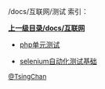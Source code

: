 /docs/互联网/测试 索引：


**[上一级目录/docs/互联网](/docs/互联网/index.md)**

- [php单元测试](/docs/互联网/测试/php单元测试.md)

- [selenium自动化测试基础](/docs/互联网/测试/selenium自动化测试基础.md)


<font size=2 color='grey'> [@TsingChan](https://github.com/tsingchan) </font>